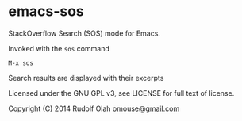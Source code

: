 # emacs-sos

StackOverflow Search (SOS) mode for Emacs.

Invoked with the `sos` command

    M-x sos

Search results are displayed with their excerpts

Licensed under the GNU GPL v3, see LICENSE for full text of license.

Copyright (C) 2014 Rudolf Olah <omouse@gmail.com>

